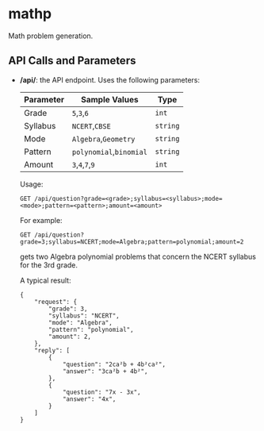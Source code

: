 # mathp
Math problem generation.

## API Calls and Parameters
- **/api/**:
    the API endpoint. Uses the following parameters:

    | Parameter |    Sample Values        |    Type     |
    |-----------|-------------------------|-------------|
    | Grade     |    `5`,`3`,`6`          |    `int`    |
    | Syllabus  |   `NCERT`,`CBSE`        |   `string`  |
    | Mode      |`Algebra`,`Geometry`     |   `string`  |
    | Pattern   | `polynomial`,`binomial` |   `string`  |
    | Amount    |   `3`,`4`,`7`,`9`       |   `int`     |

    Usage:
    ```
    GET /api/question?grade=<grade>;syllabus=<syllabus>;mode=<mode>;pattern=<pattern>;amount=<amount>
    ```
    For example:
    ```
    GET /api/question?grade=3;syllabus=NCERT;mode=Algebra;pattern=polynomial;amount=2
    ```
    gets two Algebra polynomial problems that concern the NCERT syllabus for the 3rd grade.
    
    A typical result:
    ```
    {
        "request": {
            "grade": 3,
            "syllabus": "NCERT",
            "mode": "Algebra",
            "pattern": "polynomial",
            "amount": 2,
        },
        "reply": [
            {
                "question": "2ca²b + 4b²ca²",
                "answer": "3ca²b + 4b²",
            },
            {
                "question": "7x - 3x",
                "answer": "4x",
            }
        ]
    }
    ```